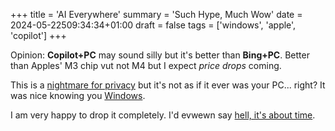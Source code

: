 +++
title = 'AI Everywhere'
summary = 'Such Hype, Much Wow'
date = 2024-05-22509:34:34+01:00
draft = false
tags = ['windows', 'apple', 'copilot']
+++

Opinion: **Copilot+PC** may sound silly but it's better than **Bing+PC**.
Better than Apples' M3 chip vut not M4 but I expect *price drops* coming.

This is a [nightmare for privacy](https://www.youtube.com/watch?v=Aqo8g3Hx4rA) but it's not as if it ever was your PC... right?
It was nice knowing you [Windows](https://www.microsoft.com/en-us/windows).

I am very happy to drop it completely. I'd evwewn say [hell, it's about time](https://www.youtube.com/watch?v=_J6-3l3hCm0).
